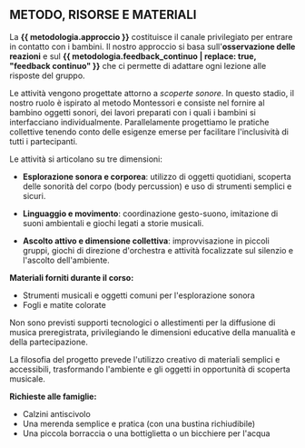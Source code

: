 ## METODO, RISORSE E MATERIALI

La **{{ metodologia.approccio }}** costituisce il canale privilegiato per entrare in contatto con i bambini. Il nostro approccio si basa sull'**osservazione delle reazioni** e sul **{{ metodologia.feedback_continuo | replace: true, "feedback continuo" }}** che ci permette di adattare ogni lezione alle risposte del gruppo.

Le attività vengono progettate attorno a *scoperte sonore*. In questo stadio, il nostro ruolo è ispirato al metodo Montessori e consiste nel fornire al bambino oggetti sonori, dei lavori preparati con i quali i bambini si interfacciano individualmente.
Parallelamente progettiamo le pratiche collettive tenendo conto delle esigenze emerse per facilitare l'inclusività di tutti i partecipanti.

Le attività si articolano su tre dimensioni:

- **Esplorazione sonora e corporea**: utilizzo di oggetti quotidiani, scoperta delle sonorità del corpo (body percussion) e uso di strumenti semplici e sicuri.

- **Linguaggio e movimento**: coordinazione gesto-suono, imitazione di suoni ambientali e giochi legati a storie musicali.
  
- **Ascolto attivo e dimensione collettiva**: improvvisazione in piccoli gruppi, giochi di direzione d'orchestra e attività focalizzate sul silenzio e l'ascolto dell'ambiente.


**Materiali forniti durante il corso:**  
- Strumenti musicali e oggetti comuni per l'esplorazione sonora  
- Fogli e matite colorate  

Non sono previsti supporti tecnologici o allestimenti per la diffusione di musica preregistrata, privilegiando le dimensioni educative della manualità e della partecipazione.

La filosofia del progetto prevede l'utilizzo creativo di materiali semplici e accessibili, trasformando l'ambiente e gli oggetti in opportunità di scoperta musicale. 

**Richieste alle famiglie:**  
- Calzini antiscivolo  
- Una merenda semplice e pratica (con una bustina richiudibile)  
- Una piccola borraccia o una bottiglietta o un bicchiere per l'acqua  

